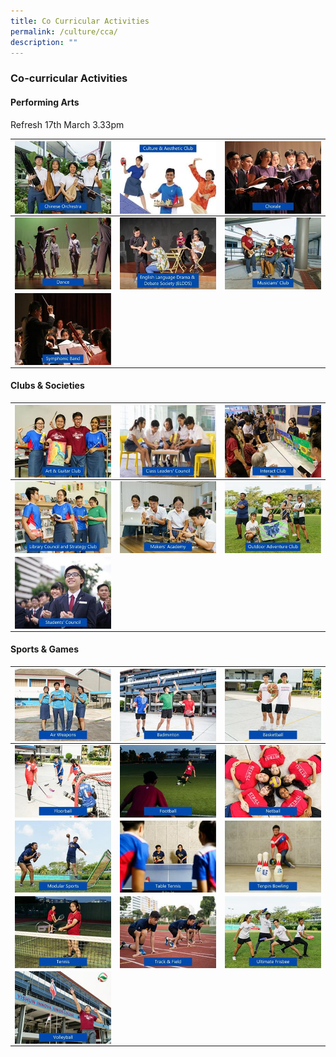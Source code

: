 ```yaml
---
title: Co Curricular Activities
permalink: /culture/cca/
description: ""
---
```

### **Co-curricular Activities** 
#### **Performing Arts**

Refresh 17th March 3.33pm

| <a href="https://staging.dy8spnni5p31k.amplifyapp.com/culture/cca/clubs-and-societies/chinese-orchestra/"><img src="/images/CCA/cca1.jpg" align = "center"></a> | <a href="https://staging.dy8spnni5p31k.amplifyapp.com/culture/cca/clubs-and-societies/culture-and-aesthetic-club/"><img src="/images/CCA/cca2.jpg" align = "center"></a> | <a href="https://staging.dy8spnni5p31k.amplifyapp.com/culture/cca/clubs-and-societies/chorale/"><img src="/images/CCA/cca3.jpg" align = "center"></a> |
| --------   | --------     | --------    |
| <a href="https://staging.dy8spnni5p31k.amplifyapp.com/culture/cca/clubs-and-societies/dance/"><img src="/images/CCA/cca4.jpg" align = "center"></a> | <a href="https://staging.dy8spnni5p31k.amplifyapp.com/culture/cca/clubs-and-societies/eldds/"><img src="/images/CCA/cca5.jpg" align = "center"></a> | <a href="https://staging.dy8spnni5p31k.amplifyapp.com/culture/cca/clubs-and-societies/musicians-club/"><img src="/images/CCA/cca6.jpg" align = "center"></a> |
| <a href="https://staging.dy8spnni5p31k.amplifyapp.com/culture/cca/clubs-and-societies/symphonic-band/"><img src="/images/CCA/cca7.jpg" align = "center"></a> |               |               |

#### **Clubs & Societies**
| <a href="https://staging.dy8spnni5p31k.amplifyapp.com/culture/cca/clubs-and-societies/art-and-guitar/club/"><img src="/images/CCA/cca8.jpg" align = "center"></a> | <a href="https://staging.dy8spnni5p31k.amplifyapp.com/culture/cca/clubs-and-societies/class-leaders-council/"><img src="/images/CCA/cca9.jpg" align = "center"></a> | <a href="https://staging.dy8spnni5p31k.amplifyapp.com/culture/cca/clubs-and-societies/interact-club/"><img src="/images/CCA/cca10.jpg" align = "center"></a> |
| --------   | --------     | --------    |
| <a href="https://staging.dy8spnni5p31k.amplifyapp.com/culture/cca/clubs-and-societies/library-council-and-strategy-club/"><img src="/images/CCA/cca11.jpg" align = "center"></a> | <a href="https://staging.dy8spnni5p31k.amplifyapp.com/culture/cca/clubs-and-societies/makers-academy/"><img src="/images/CCA/cca12.jpg" align = "center"></a> | <a href="https://staging.dy8spnni5p31k.amplifyapp.com/culture/cca/clubs-and-societies/outdoor-adventure-club/"><img src="/images/CCA/cca13.jpg" align = "center"></a> |
| <a href="https://staging.dy8spnni5p31k.amplifyapp.com/culture/cca/clubs-and-societies/students-council/"><img src="/images/CCA/cca14.jpg" align = "center"></a> |               |               |


#### **Sports & Games**
| <a href="https://staging.dy8spnni5p31k.amplifyapp.com/culture/cca/sports-and-games/air-weapons/"><img src="/images/CCA/cca15.jpg" align = "center"></a> | <a href="https://staging.dy8spnni5p31k.amplifyapp.com/culture/cca/sports-and-games/badminton/"><img src="/images/CCA/cca16.jpg" align = "center"></a> | <a href="https://staging.dy8spnni5p31k.amplifyapp.com/culture/cca/sports-and-games/basketball/"><img src="/images/CCA/cca17.jpg" align = "center"></a> |
| --------   | --------     | --------    |
| <a href="https://staging.dy8spnni5p31k.amplifyapp.com/culture/cca/sports-and-games/floorball/"><img src="/images/CCA/cca18.jpg" align = "center"></a> | <a href="https://staging.dy8spnni5p31k.amplifyapp.com/culture/cca/sports-and-games/football/"><img src="/images/CCA/cca19.jpg" align = "center"></a> | <a href="https://staging.dy8spnni5p31k.amplifyapp.com/culture/cca/sports-and-games/netball/"><img src="/images/CCA/cca20.jpg" align = "center"></a>|
| <a href="https://staging.dy8spnni5p31k.amplifyapp.com/culture/cca/sports-and-games/modular-sports/"><img src="/images/CCA/cca21.jpg" align = "center"></a> | <a href="https://staging.dy8spnni5p31k.amplifyapp.com/culture/cca/sports-and-games/table-tennis/"><img src="/images/CCA/cca22.jpg" align = "center"></a> | <a href="https://staging.dy8spnni5p31k.amplifyapp.com/culture/cca/sports-and-games/tenpin-bowling/"><img src="/images/CCA/cca23.jpg" align = "center"></a> |
| <a href="https://staging.dy8spnni5p31k.amplifyapp.com/culture/cca/sports-and-games/tennis/"><img src="/images/CCA/cca24.jpg" align = "center"></a> | <a href="https://staging.dy8spnni5p31k.amplifyapp.com/culture/cca/sports-and-games/track-and-field/"><img src="/images/CCA/cca25.jpg" align = "center"></a> | <a href="https://staging.dy8spnni5p31k.amplifyapp.com/culture/cca/sports-and-games/ultimate-frisbee/"><img src="/images/CCA/cca26.jpg" align = "center"></a> |
| <a href="https://staging.dy8spnni5p31k.amplifyapp.com/culture/cca/sports-and-games/volleyball/"><img src="/images/CCA/cca27.jpg" align = "center"></a> |               |               |